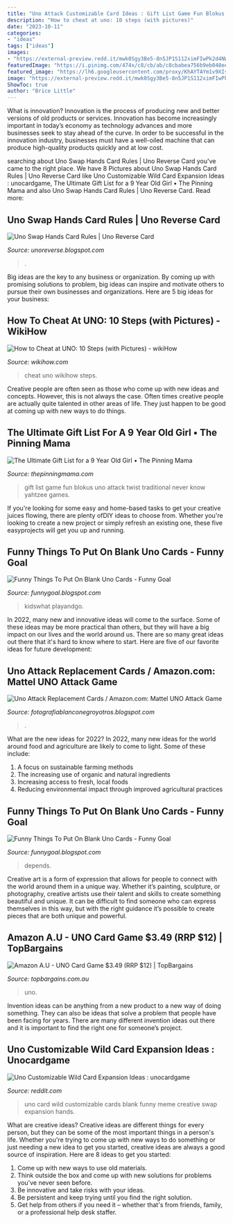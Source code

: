 ```yaml
---
title: "Uno Attack Customizable Card Ideas : Gift List Game Fun Blokus Uno Attack Twist Traditional Never Know Yahtzee Games"
description: "How to cheat at uno: 10 steps (with pictures)"
date: "2023-10-11"
categories:
- "ideas"
tags: ["ideas"]
images:
- "https://external-preview.redd.it/mwk0Sgy3Be5-8n5JP1S112ximFIwPk2d4NWfw3Z9qZY.jpg?auto=webp&amp;s=c0c487fcdb557e37b4705b3ad29c05d443d33869"
featuredImage: "https://i.pinimg.com/474x/c8/cb/ab/c8cbabea756b9eb048ee6ba2802cc67c.jpg"
featured_image: "https://lh6.googleusercontent.com/proxy/KhAYTAYm1v9XIsXoHK8bM6Ah1qXYVjTlN3yK4_8ouXDorj-477M8DY0GP6TyrZdiyxqNh_wfxU515UlxKjllGTKJxS42qtLViQCNnbSG=w1200-h630-p-k-no-nu"
image: "https://external-preview.redd.it/mwk0Sgy3Be5-8n5JP1S112ximFIwPk2d4NWfw3Z9qZY.jpg?auto=webp&amp;s=c0c487fcdb557e37b4705b3ad29c05d443d33869"
ShowToc: true
author: "Brice Little"
---
```



What is innovation?
Innovation is the process of producing new and better versions of old products or services. Innovation has become increasingly important in today’s economy as technology advances and more businesses seek to stay ahead of the curve. In order to be successful in the innovation industry, businesses must have a well-oiled machine that can produce high-quality products quickly and at low cost.

	

		
searching about Uno Swap Hands Card Rules | Uno Reverse Card you've came to the right place. We have 8 Pictures about Uno Swap Hands Card Rules | Uno Reverse Card like Uno Customizable Wild Card Expansion Ideas : unocardgame, The Ultimate Gift List for a 9 Year Old Girl • The Pinning Mama and also Uno Swap Hands Card Rules | Uno Reverse Card. Read more:
		
    
## Uno Swap Hands Card Rules | Uno Reverse Card

<img loading=lazy src="https://i.pinimg.com/474x/c8/cb/ab/c8cbabea756b9eb048ee6ba2802cc67c.jpg" onerror="this.onerror=null;this.src='https://tse2.mm.bing.net/th?id=OIP.66nCJn9E7uMkMzjsh6VgcQAAAA&amp;pid=15.1';" alt="Uno Swap Hands Card Rules | Uno Reverse Card">

_Source: unoreverse.blogspot.com_

>. 

	

Big ideas are the key to any business or organization. By coming up with promising solutions to problem, big ideas can inspire and motivate others to pursue their own businesses and organizations. Here are 5 big ideas for your business: 

    
## How To Cheat At UNO: 10 Steps (with Pictures) - WikiHow

<img loading=lazy src="http://www.wikihow.com/images/d/d2/Cheat-uno-Step-6.jpg" onerror="this.onerror=null;this.src='https://tse2.mm.bing.net/th?id=OIP.5UNx9wrLZahKkJocb6gungHaE7&amp;pid=15.1';" alt="How to Cheat at UNO: 10 Steps (with Pictures) - wikiHow">

_Source: wikihow.com_

>cheat uno wikihow steps. 

	

Creative people are often seen as those who come up with new ideas and concepts. However, this is not always the case. Often times creative people are actually quite talented in other areas of life. They just happen to be good at coming up with new ways to do things.

    
## The Ultimate Gift List For A 9 Year Old Girl • The Pinning Mama

<img loading=lazy src="https://www.thepinningmama.com/wp-content/uploads/2016/03/Game-Gift-Ideas-9-Year-Old-Girl.jpg" onerror="this.onerror=null;this.src='https://tse1.mm.bing.net/th?id=OIP.yWno50bz94jYj0I6S3eNtwHaL_&amp;pid=15.1';" alt="The Ultimate Gift List for a 9 Year Old Girl • The Pinning Mama">

_Source: thepinningmama.com_

>gift list game fun blokus uno attack twist traditional never know yahtzee games. 

	

If you're looking for some easy and home-based tasks to get your creative juices flowing, there are plenty ofDIY ideas to choose from. Whether you're looking to create a new project or simply refresh an existing one, these five easyprojects will get you up and running.

    
## Funny Things To Put On Blank Uno Cards - Funny Goal

<img loading=lazy src="https://playandgo.com.au/wp-content/uploads/2020/03/UNO-best-family-card-game3.jpg" onerror="this.onerror=null;this.src='https://tse4.mm.bing.net/th?id=OIP.4E1JhB73zoMDu-HZwQgZ4gHaJ4&amp;pid=15.1';" alt="Funny Things To Put On Blank Uno Cards - Funny Goal">

_Source: funnygoal.blogspot.com_

>kidswhat playandgo. 

	

In 2022, many new and innovative ideas will come to the surface. Some of these ideas may be more practical than others, but they will have a big impact on our lives and the world around us. There are so many great ideas out there that it's hard to know where to start. Here are five of our favorite ideas for future development:

    
## Uno Attack Replacement Cards / Amazon.com: Mattel UNO Attack Game

<img loading=lazy src="https://lh6.googleusercontent.com/proxy/KhAYTAYm1v9XIsXoHK8bM6Ah1qXYVjTlN3yK4_8ouXDorj-477M8DY0GP6TyrZdiyxqNh_wfxU515UlxKjllGTKJxS42qtLViQCNnbSG=w1200-h630-p-k-no-nu" onerror="this.onerror=null;this.src='https://tse1.mm.bing.net/th?id=OIP.aaxyKNRWThggGxAIpD1g_QAAAA&amp;pid=15.1';" alt="Uno Attack Replacement Cards / Amazon.com: Mattel UNO Attack Game">

_Source: fotografiablanconegroyotros.blogspot.com_

>. 

	

What are the new ideas for 2022?
In 2022, many new ideas for the world around food and agriculture are likely to come to light. Some of these include: 
1. A focus on sustainable farming methods 
2. The increasing use of organic and natural ingredients 
3. Increasing access to fresh, local foods 
4. Reducing environmental impact through improved agricultural practices 

    
## Funny Things To Put On Blank Uno Cards - Funny Goal

<img loading=lazy src="https://playandgo.com.au/wp-content/uploads/2020/03/UNO-best-family-card-game-1-630x826.jpg" onerror="this.onerror=null;this.src='https://tse4.mm.bing.net/th?id=OIP.0f-jq31JM5Bta1lC4_gGxAHaJt&amp;pid=15.1';" alt="Funny Things To Put On Blank Uno Cards - Funny Goal">

_Source: funnygoal.blogspot.com_

>depends. 

	

Creative art is a form of expression that allows for people to connect with the world around them in a unique way. Whether it’s painting, sculpture, or photography, creative artists use their talent and skills to create something beautiful and unique. It can be difficult to find someone who can express themselves in this way, but with the right guidance it’s possible to create pieces that are both unique and powerful.

    
## Amazon A.U - UNO Card Game $3.49 (RRP $12) | TopBargains

<img loading=lazy src="https://d2hzvxamqgodh.cloudfront.net/sites/default/files/dealimage/uno_0.gif" onerror="this.onerror=null;this.src='https://tse2.mm.bing.net/th?id=OIP.YTV_UEe5_uQ_PYG-fh9K9AAAAA&amp;pid=15.1';" alt="Amazon A.U - UNO Card Game $3.49 (RRP $12) | TopBargains">

_Source: topbargains.com.au_

>uno. 

	

Invention ideas can be anything from a new product to a new way of doing something. They can also be ideas that solve a problem that people have been facing for years. There are many different invention ideas out there and it is important to find the right one for someone’s project.

    
## Uno Customizable Wild Card Expansion Ideas : Unocardgame

<img loading=lazy src="https://external-preview.redd.it/mwk0Sgy3Be5-8n5JP1S112ximFIwPk2d4NWfw3Z9qZY.jpg?auto=webp&amp;s=c0c487fcdb557e37b4705b3ad29c05d443d33869" onerror="this.onerror=null;this.src='https://tse2.mm.bing.net/th?id=OIP.yMur6nVrnrBI7muigCzGfAAAAA&amp;pid=15.1';" alt="Uno Customizable Wild Card Expansion Ideas : unocardgame">

_Source: reddit.com_

>uno card wild customizable cards blank funny meme creative swap expansion hands. 

	

What are creative ideas?
Creative ideas are different things for every person, but they can be some of the most important things in a person's life. Whether you're trying to come up with new ways to do something or just needing a new idea to get you started, creative ideas are always a good source of inspiration. Here are 8 ideas to get you started: 
1. Come up with new ways to use old materials.
2. Think outside the box and come up with new solutions for problems you've never seen before.
3. Be innovative and take risks with your ideas.
4. Be persistent and keep trying until you find the right solution. 
5. Get help from others if you need it – whether that's from friends, family, or a professional help desk staffer. 

